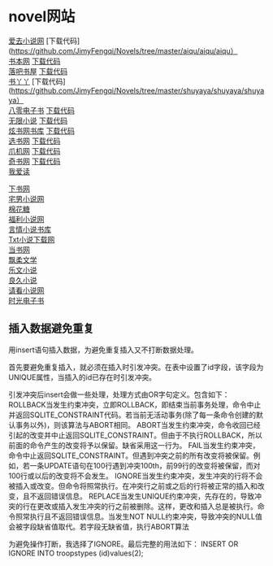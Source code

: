 # novel网站

[爱去小说网](https://www.27xs.cc/)			[下载代码](https://github.com/JimyFengqi/Novels/tree/master/aiqu/aiqu/aiqu）  
[书本网](https://www.bookben.net/txt.html)			[下载代码](https://github.com/JimyFengqi/Novels/tree/master/bookben/bookben/bookben)   
[落吧书屋](http://www.txt81.com/shu/)			[下载代码](https://github.com/JimyFengqi/Novels/tree/master/luoba/luoba/luoba)  
[书丫丫](https://www.shuyaya.cc/quanben/)			[下载代码](https://github.com/JimyFengqi/Novels/tree/master/shuyaya/shuyaya/shuyaya）   
[八零电子书](https://www.80txt.com/sort/4500.html)			[下载代码](https://github.com/JimyFengqi/Novels/tree/master/txt80/txt80)  
[无限小说](http://www.555x.org/shuku.html)			[下载代码](https://github.com/JimyFengqi/Novels/tree/master/wuxian/wuxian/wuxian)  
[炫书网书库](https://www.xuanquge.com/shuku.html)			[下载代码](https://github.com/JimyFengqi/Novels/tree/master/xuanshuwang/xuanshuwang/xuanshuwang)  
[选书网](https://www.xuanshu.com/soft/sort01/index_303.html)			[下载代码](https://github.com/JimyFengqi/Novels/tree/master/xuanshuwang/xuanshuwang)  
[爪机网](https://www.zhuaji.org/shuku/)			[下载代码](https://github.com/JimyFengqi/Novels/tree/master/zhuajishuwu/zhuajishuwu/zhuajishuwu)  
[奇书网](http://www.qishu.cc/yanqing/list10_1.html) [下载代码](https://github.com/JimyFengqi/Novels/tree/master/qishuwang/qishuwang/qishuwang)  
[我爱读](https://www.woaidu.org/)  
 
[下书网](https://www.xiashutxt.com/type/nan_0_2_allvisit_1.html)  
[宅男小说网](http://www.zntxt.com/shuku/)  
[棉花糖](https://www.mianhuatang2.com/lx/9/11.htm)  
[福利小说网](http://www.fltxt.com/xuanhuan/)  
[言情小说书库](http://www.fmxxs.com/)  
[Txt小说下载网](https://www.xsjtxt.com/soft/1/Soft_001_1.html)  
[当书网](https://www.downbook.net/TXT/list4_1.html)  
[飘柔文学](https://www.prwx.com/)  
[乐文小说](https://www.365xs.la/type/)  
[良久小说](https://www.txt909.com/full/1.html)  
[请看小说网](https://www.qk6.org/shuku/0_0_0_0_2_0_0_0_1.html)  
[时光电子书](https://www.60book.com/)  



## 插入数据避免重复
用insert语句插入数据，为避免重复插入又不打断数据处理。 

首先要避免重复插入，就必须在插入时引发冲突。在表中设置了id字段，该字段为UNIQUE属性，当插入的id已存在时引发冲突。 

引发冲突后insert会做一些处理，处理方式由OR字句定义。包含如下： 
ROLLBACK当发生约束冲突，立即ROLLBACK，即结束当前事务处理，命令中止并返回SQLITE_CONSTRAINT代码。若当前无活动事务(除了每一条命令创建的默认事务以外)，则该算法与ABORT相同。 
ABORT当发生约束冲突，命令收回已经引起的改变并中止返回SQLITE_CONSTRAINT。但由于不执行ROLLBACK，所以前面的命令产生的改变将予以保留。缺省采用这一行为。 
FAIL当发生约束冲突，命令中止返回SQLITE_CONSTRAINT。但遇到冲突之前的所有改变将被保留。例如，若一条UPDATE语句在100行遇到冲突100th，前99行的改变将被保留，而对100行或以后的改变将不会发生。 
IGNORE当发生约束冲突，发生冲突的行将不会被插入或改变。但命令将照常执行。在冲突行之前或之后的行将被正常的插入和改变，且不返回错误信息。 
REPLACE当发生UNIQUE约束冲突，先存在的，导致冲突的行在更改或插入发生冲突的行之前被删除。这样，更改和插入总是被执行。命令照常执行且不返回错误信息。当发生NOT NULL约束冲突，导致冲突的NULL值会被字段缺省值取代。若字段无缺省值，执行ABORT算法 

为避免操作打断，我选择了IGNORE。最后完整的用法如下： 
INSERT OR IGNORE INTO troopstypes (id)values(2); 
